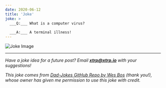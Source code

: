 ```yaml
---
date: 2020-06-12
title: 'Joke'
joke: >
  ___Q:___ What is a computer virus?
  
  ___A:___ A terminal illness!
---
```


![Joke Image](https://private.xtrp.io/projects/DailyDeveloperJokes/public_image_server/images/5e1258c4f0d26.png)

---
*Have a joke idea for a future post? Email **[xtrp@xtrp.io](mailto:xtrp@xtrp.io)** with your suggestions!*

*This joke comes from [Dad-Jokes GitHub Repo by Wes Bos](https://github.com/wesbos/dad-jokes) (thank you!), whose owner has given me permission to use this joke with credit.*

<!-- 
Joke text:
**Q:** What is a computer virus?

**A:** A terminal illness!
 -->

